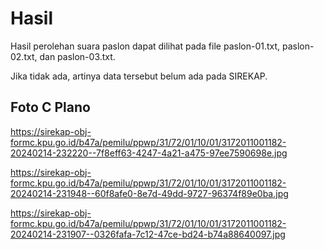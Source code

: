 # Hasil

Hasil perolehan suara paslon dapat dilihat pada file paslon-01.txt, paslon-02.txt, dan paslon-03.txt.

Jika tidak ada, artinya data tersebut belum ada pada SIREKAP.

## Foto C Plano

https://sirekap-obj-formc.kpu.go.id/b47a/pemilu/ppwp/31/72/01/10/01/3172011001182-20240214-232220--7f8eff63-4247-4a21-a475-97ee7590698e.jpg

https://sirekap-obj-formc.kpu.go.id/b47a/pemilu/ppwp/31/72/01/10/01/3172011001182-20240214-231948--60f8afe0-8e7d-49dd-9727-96374f89e0ba.jpg

https://sirekap-obj-formc.kpu.go.id/b47a/pemilu/ppwp/31/72/01/10/01/3172011001182-20240214-231907--0326fafa-7c12-47ce-bd24-b74a88640097.jpg
